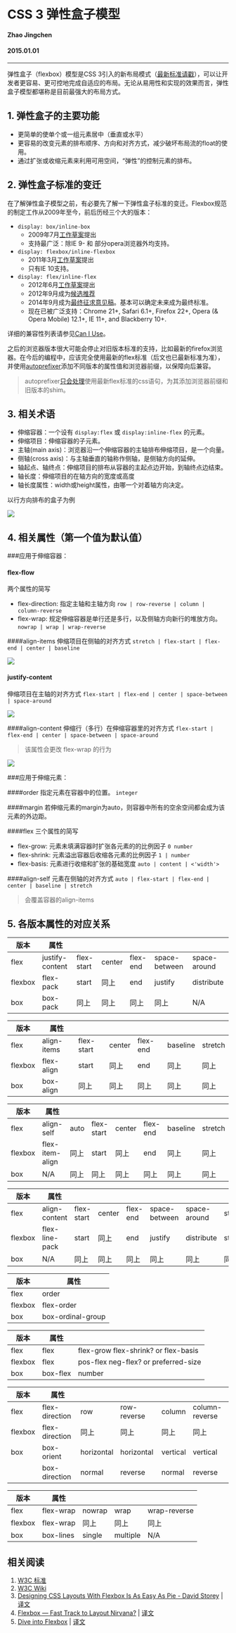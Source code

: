 CSS 3 弹性盒子模型
=======================
#### Zhao Jingchen
#### 2015.01.01
---------------

弹性盒子（flexbox）模型是CSS 3引入的新布局模式（[最新标准请戳](http://www.w3.org/TR/css3-flexbox/)），可以让开发者更容易、更可控地完成自适应的布局。无论从易用性和实现的效果而言，弹性盒子模型都堪称是目前最强大的布局方式。

## 1. 弹性盒子的主要功能
- 更简单的使单个或一组元素居中（垂直或水平）
- 更容易的改变元素的排布顺序、方向和对齐方式，减少破坏布局流的float的使用。
- 通过扩张或收缩元素来利用可用空间，“弹性”的控制元素的排布。

## 2. 弹性盒子标准的变迁
在了解弹性盒子模型之前，有必要先了解一下弹性盒子标准的变迁。Flexbox规范的制定工作从2009年至今，前后历经三个大的版本：

- `display: box/inline-box`
    - 2009年7月[工作草案](http://www.w3.org/TR/2009/WD-css3-flexbox-20090723/)提出
    - 支持最广泛：除IE 9- 和 部分opera浏览器外均支持。
- `display: flexbox/inline-flexbox`
    - 2011年3月[工作草案](http://www.w3.org/TR/2011/WD-css3-flexbox-20110322/)提出
    - 只有IE 10支持。
- `display: flex/inline-flex`
    - 2012年6月[工作草案](http://www.w3.org/TR/2012/WD-css3-flexbox-20120612/)提出
    - 2012年9月成为[候选推荐](http://www.w3.org/TR/2012/CR-css3-flexbox-20120918/)
    - 2014年9月成为[最终征求意见稿](http://www.w3.org/TR/2014/WD-css-flexbox-1-20140925/)。基本可以确定未来成为最终标准。
    - 现在已被广泛支持：Chrome 21+, Safari 6.1+, Firefox 22+, Opera (& Opera Mobile) 12.1+, IE 11+, and Blackberry 10+.

详细的兼容性列表请参见[Can I Use](http://caniuse.com/#feat=flexbox)。

之后的浏览器版本很大可能会停止对旧版本标准的支持，比如最新的firefox浏览器。在今后的编程中，应该完全使用最新的flex标准（后文也已最新标准为准），并使用[autoprefixer](https://github.com/postcss/autoprefixer)添加不同版本的属性值和浏览器前缀，以保障向后兼容。

> autoprefixer[只会处理](https://github.com/postcss/autoprefixer#why-doesnt-autoprefixer-support-display-box-box-align-etc)使用最新flex标准的css语句，为其添加浏览器前缀和旧版本的shim。


## 3. 相关术语
- 伸缩容器：一个设有 `display:flex` 或 `display:inline-flex` 的元素。
- 伸缩项目：伸缩容器的子元素。
- 主轴(main axis)：浏览器沿一个伸缩容器的主轴排布伸缩项目，是一个向量。
- 侧轴(cross axis)：与主轴垂直的轴称作侧轴，是侧轴方向的延伸。
- 轴起点、轴终点：伸缩项目的排布从容器的主起点边开始，到轴终点边结束。
- 轴长度：伸缩项目的在轴方向的宽度或高度
- 轴长度属性：width或height属性，由哪一个对着轴方向决定。

以行方向排布的盒子为例

![](http://www.w3.org/html/ig/zh/wiki/images/b/bf/Flex-direction-terms-new.zh-hans.png)

## 4. 相关属性（第一个值为默认值）

###应用于伸缩容器：

#### flex-flow
两个属性的简写
- flex-direction: 指定主轴和主轴方向 `row | row-reverse | column | column-reverse`
- flex-wrap: 规定伸缩容器是单行还是多行，以及侧轴方向新行的堆放方向。 `nowrap | wrap | wrap-reverse`

####align-items
伸缩项目在侧轴的对齐方式 `stretch | flex-start | flex-end | center | baseline`

![](http://www.w3.org/html/ig/zh/wiki/images/5/59/Flex-align.png)

#### justify-content
伸缩项目在主轴的对齐方式 `flex-start | flex-end | center | space-between | space-around`

![](http://www.w3.org/html/ig/zh/wiki/images/1/1b/Flex-pack-new.png)

####align-content
伸缩行（多行）在伸缩容器里的对齐方式 `flex-start | flex-end | center | space-between | space-around`

> 该属性会更改 flex-wrap 的行为

![](http://www.w3.org/html/ig/zh/wiki/images/9/97/Align-content-example.png)

###应用于伸缩元素：

####order
指定元素在容器中的位置。 `integer`

####margin
若伸缩元素的margin为auto，则容器中所有的空余空间都会成为该元素的外边距。

####flex
三个属性的简写
- flex-grow: 元素未填满容器时扩张各元素的的比例因子 `0 number`
- flex-shrink: 元素溢出容器后收缩各元素的比例因子 `1 | number`
- flex-basis: 元素进行收缩和扩张的基础宽度 `auto | content | <'width'>`

####align-self
元素在侧轴的对齐方式 `auto | flex-start | flex-end | center | baseline | stretch`

>会覆盖容器的align-items

## 5. 各版本属性的对应关系

|版本|属性||||||
| ----- | ------ |------ |------ |------ |------ |------ |
|flex   |justify-content|flex-start|center|flex-end|space-between|space-around|
|flexbox|flex-pack|start|同上|end|justify|distribute|
|box    |box-pack|同上|同上|同上|同上|N/A|

|版本|属性||||||
| ----- | ------ |------ |------ |------ |------ |------ |
|flex   |align-items|flex-start|center|flex-end|baseline|stretch|
|flexbox|flex-align|start|同上|end|同上|同上|
|box    |box-align|同上|同上|同上|同上|同上|

|版本|属性|||||||
| ----- | ------ |------ |------ |------ |------ |------ |------ |
|flex   |align-self|auto|flex-start|center|flex-end|baseline|stretch|
|flexbox|flex-item-align|同上|start|同上|end|同上|同上|
|box    |N/A|同上|同上|同上|同上|同上|同上|

|版本|属性|||||||
| ----- | ------ |------ |------ |------ |------ |------ |------ |
|flex   |align-content|flex-start|center|flex-end|space-between|space-around|stretch|
|flexbox|flex-line-pack|start|同上|end|justify|distribute|stretch|
|box    |N/A|同上|同上|同上|同上|同上|同上|

|版本|属性|
| ----- | ------ |
|flex   |order|
|flexbox|flex-order|
|box    |box-ordinal-group|

|版本|属性||
| ----- | ------ |------ |
|flex   |flex|flex-grow flex-shrink? or flex-basis
|flexbox|flex|pos-flex neg-flex? or preferred-size
|box    |box-flex| number

|版本|属性|||||
| ----- | ------ |------ |------ |------ |------ |
|flex   |flex-direction|row|row-reverse|column|column-reverse|
|flexbox|flex-direction|同上|同上|同上|同上|
|box    |box-orient|horizontal|horizontal|vertical|vertical|
||box-direction|normal|reverse|normal|reverse|

|版本|属性||||
| ----- | ------ |------ |------ |------ |
|flex   |flex-wrap|nowrap|wrap|wrap-reverse|
|flexbox|flex-wrap|同上|同上|同上|
|box    |box-lines|single|multiple|N/A|

## 相关阅读
1. [W3C 标准](http://www.w3.org/TR/css3-flexbox/)
2. [W3C Wiki](http://www.w3.org/html/ig/zh/wiki/Css3-flexbox/zh-hans)
3. [Designing CSS Layouts With Flexbox Is As Easy As Pie - David Storey](http://www.smashingmagazine.com/2013/05/22/centering-elements-with-flexbox/) | [译文](http://www.w3cplus.com/css3/designing-css-layout-with-flexbox.html)
4. [Flexbox — Fast Track to Layout Nirvana?](http://dev.opera.com/articles/view/flexbox-basics/) | [译文](http://www.w3cplus.com/css3/flexbox-basics.html)
5. [Dive into Flexbox](http://bocoup.com/weblog/dive-into-flexbox/) | [译文](http://www.w3cplus.com/blog/666.html)